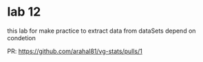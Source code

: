# lab 12

this lab for make practice to extract data from dataSets depend on condetion

PR: https://github.com/arahal81/vg-stats/pulls/1
